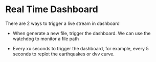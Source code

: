 # Real Time Dashboard

There are 2 ways to trigger a live stream in dashboard

- When generate a new file, trigger the dashboard. We can use the watchdog to monitor a file path

- Every xx seconds to trigger the dashboard, for example, every 5 seconds to replot the earthquakes or dvv curve.